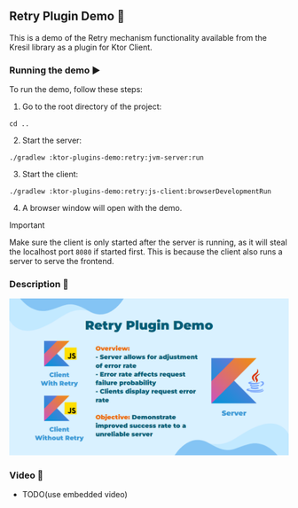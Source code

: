 ## Retry Plugin Demo 🔁

This is a demo of the Retry mechanism functionality 
available from the Kresil library as a plugin for Ktor Client.

### Running the demo ▶️

To run the demo, follow these steps:

1. Go to the root directory of the project:

```shell
cd ..
```

2. Start the server:

```shell
./gradlew :ktor-plugins-demo:retry:jvm-server:run
```

3. Start the client:

```shell
./gradlew :ktor-plugins-demo:retry:js-client:browserDevelopmentRun
```

4. A browser window will open with the demo.

> [!IMPORTANT]
> Make sure the client is only started after the server is running,
> as it will steal the localhost port `8080` if started first. This is because the client also runs a server to serve
> the frontend.

### Description 📝

![Ktor Retry Plugin Demo](../../docs/images/ktor-plugin-demos/ktor-retry-plugin-demo.png)

### Video 🎥

- TODO(use embedded video)
